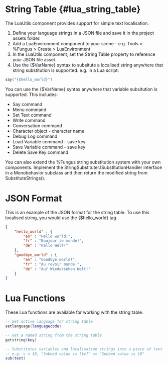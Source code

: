# String Table {#lua_string_table}

The LuaUtils component provides support for simple text localisation.

1. Define your language strings in a JSON file and save it in the project assets folder.
2. Add a LuaEnvironment component to your scene - e.g. Tools > %Fungus > Create > LuaEnvironment 
3. In the LuaUtils component, set the String Table property to reference your JSON file asset.
4. Use the {$VarName} syntax to subsitute a localised string anywhere that string substitution is supported. e.g. in a Lua script:

```lua
say("{$hello_world}")
```

You can use the {$VarName} syntax anywhere that variable subsitution is supported. This includes:

- Say command
- Menu command
- Set Text command
- Write command
- Conversation command
- Character object - character name
- Debug Log command
- Load Variable command - save key
- Save Variable command - save key
- Delete Save Key command

You can also extend the %Fungus string substitution system with your own components. Implement the StringSubstituter.ISubstitutionHandler interface in a Monobehavior subclass and then return the modified string from SubstituteStrings().

# JSON Format

This is an example of the JSON format for the string table. To use this localised string, you would use the {$hello_world} tag.

```json
{
	"hello_world" : {
		"en" : "Hello world!",
		"fr" : "Bonjour le monde!",
		"de" : "Hallo Welt!"
	},
	"goodbye_world" : {
		"en" : "Goodbye world!",
		"fr" : "Au revoir monde!",
		"de" : "Auf Wiedersehen Welt!"
	}
}
```

# Lua Functions

These Lua functions are available for working with the string table.

```lua
-- Set active language for string table
setlanguage(languagecode)

-- Get a named string from the string table
getstring(key)

-- Substitutes variables and localisation strings into a piece of text
-- e.g. v = 10, "Subbed value is [$v]" => "Subbed value is 10"
sub(text)
```

